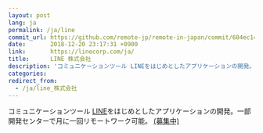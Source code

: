 ```yaml
---
layout: post
lang: ja
permalink: /ja/line
commit_url: https://github.com/remote-jp/remote-in-japan/commit/604ec14d65cbca081ebd6aa5f432a0528727cf16
date:       2018-12-20 23:17:31 +0900
link:       https://linecorp.com/ja/
title:      LINE 株式会社
description: 'コミュニケーションツール LINEをはじめとしたアプリケーションの開発。一部開発センターで月に一回リモートワーク可能。 (募集中)'
categories: 
redirect_from:
  - /ja/line_株式会社
---
```


<p>コミュニケーションツール <a href="https://line.me">LINE</a>をはじめとしたアプリケーションの開発。一部開発センターで月に一回リモートワーク可能。 <a href="https://linecorp.com/ja/career/">(募集中)</a></p>
